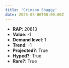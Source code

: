 ```yaml
---
title: 'Crimson Shaggy'
date: 2025-08-06T00:00:00Z
---
```

- **RAP**: 20813
- **Value**: -1
- **Demand level**: 1
- **Trend**: -1
- **Projected?**: True
- **Hyped?**: True
- **Rare?**: True
